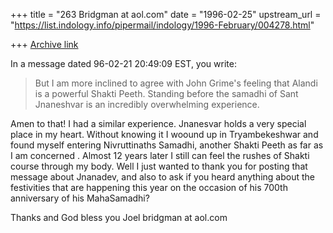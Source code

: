 +++
title = "263 Bridgman at aol.com"
date = "1996-02-25"
upstream_url = "https://list.indology.info/pipermail/indology/1996-February/004278.html"

+++
[Archive link](https://list.indology.info/pipermail/indology/1996-February/004278.html)

In a message dated 96-02-21 20:49:09 EST, you write:

>But I am more inclined to agree with John Grime's feeling that 
>Alandi is a powerful Shakti Peeth. Standing before the samadhi of Sant 
>Jnaneshvar is an incredibly overwhelming experience.

Amen to that! I had a similar experience.  Jnanesvar holds a very special
place in my heart.  Without knowing it I woound up in Tryambekeshwar and
found myself entering Nivruttinaths Samadhi, another Shakti Peeth as far as I
am concerned .  Almost 12 years later I still can feel the rushes of Shakti
course through my body. 
Well I just wanted to thank you for posting that message about Jnanadev, and
also to ask if you heard anything about the festivities that are happening
this year on the occasion of his 700th anniversary of his MahaSamadhi?

Thanks and God bless you 
Joel
bridgman at aol.com




